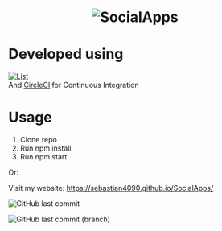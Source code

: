# <p align=center>![SocialApps](https://github.com/Sebastian4090/SocialApps/assets/139238509/8820f4e2-7e8b-4787-b2b7-477a7293fabb)</p>



# Developed using
[![List](https://skillicons.dev/icons?i=js,react,redux,jest)](https://skillicons.dev) <br/>
And [CircleCI](https://circleci.com/) for Continuous Integration <br/>

# Usage

1.    Clone repo
2.    Run npm install
3.    Run npm start

Or:

Visit my website: https://sebastian4090.github.io/SocialApps/

![GitHub last commit](https://img.shields.io/github/last-commit/Sebastian4090/SocialApps)

![GitHub last commit (branch)](https://img.shields.io/github/last-commit/Sebastian4090/SocialApps/gh-pages?label=last%20commit%20to%20github%20pages)
